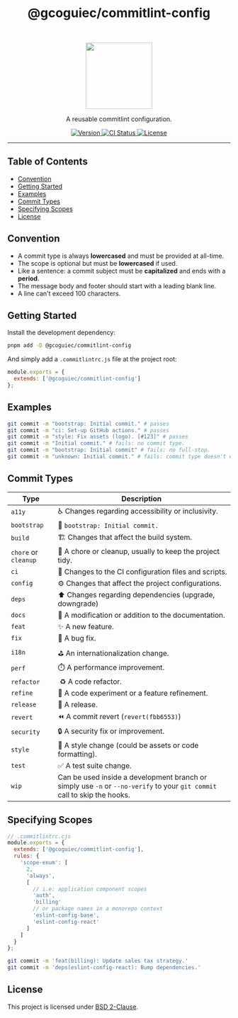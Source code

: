 <h1 align="center">@gcoguiec/commitlint-config</h1>
<br>
<p align="center">
  <img src="https://commitlint.js.org/assets/icon.svg" width="150" alt=""/>
</p>
<p align="center">
  A reusable commitlint configuration.
</p>
<p align="center">
  <a href="https://www.npmjs.com/package/@gcoguiec/commitlint-config">
    <img src="https://img.shields.io/github/package-json/v/gcoguiec/commitlint-config?filename=package.json&style=flat-square" alt="Version"/>
  </a>
  <a href="https://github.com/gcoguiec/commitlint-config/actions/workflows/ci.yml">
    <img src="https://img.shields.io/github/actions/workflow/status/gcoguiec/commitlint-config/ci.yml?branch=main&label=ci&style=flat-square" alt="CI Status"/>
  </a>
  <a href="https://github.com/gcoguiec/commitlint-config/blob/main/LICENSE.md">
    <img src="https://img.shields.io/github/license/gcoguiec/commitlint-config?style=flat-square&label=License"
         alt="License"/>
  </a>
</p>

<hr>

## Table of Contents

- [Convention](#convention)
- [Getting Started](#getting-started)
- [Examples](#examples)
- [Commit Types](#commit-types)
- [Specifying Scopes](#specifying-scopes)
- [License](#license)

## Convention

- A commit type is always **lowercased** and must be provided at all-time.
- The scope is optional but must be **lowercased** if used.
- Like a sentence: a commit subject must be **capitalized** and ends with a **period**.
- The message body and footer should start with a leading blank line.
- A line can't exceed 100 characters.

## Getting Started

Install the development dependency:

```bash
pnpm add -D @gcoguiec/commitlint-config
```

And simply add a `.commitlintrc.js` file at the project root:

```js
module.exports = {
  extends: ['@gcoguiec/commitlint-config']
};
```

## Examples

```bash
git commit -m "bootstrap: Initial commit." # passes
git commit -m "ci: Set-up GitHub actions." # passes
git commit -m "style: Fix assets (logo). [#123]" # passes
git commit -m "Initial commit." # fails: no commit type.
git commit -m "bootstrap: Initial commit" # fails: no full-stop.
git commit -m "unknown: Initial commit." # fails: commit type doesn't exists.
```

## Commit Types

| Type                 | Description                                                                                                              |
| -------------------- | ------------------------------------------------------------------------------------------------------------------------ |
| `a11y`               | ♿️ Changes regarding accessibility or inclusivity.                                                                      |
| `bootstrap`          | 🎉 `bootstrap: Initial commit.`                                                                                          |
| `build`              | 🏗️ Changes that affect the build system.                                                                                 |
| `chore` or `cleanup` | 🧹 A chore or cleanup, usually to keep the project tidy.                                                                 |
| `ci`                 | 👷 Changes to the CI configuration files and scripts.                                                                    |
| `config`             | ⚙️ Changes that affect the project configurations.                                                                       |
| `deps`               | ⬆️ Changes regarding dependencies (upgrade, downgrade)                                                                   |
| `docs`               | 📖 A modification or addition to the documentation.                                                                      |
| `feat`               | ✨ A new feature.                                                                                                        |
| `fix`                | 🐛 A bug fix.                                                                                                            |
| `i18n`               | ⛳️ An internationalization change.                                                                                      |
| `perf`               | ⏱️ A performance improvement.                                                                                            |
| `refactor`           |  ♻️ A code refactor.                                                                                                     |
| `refine`             | 🧪 A code experiment or a feature refinement.                                                                            |
| `release`            | 🔖 A release.                                                                                                            |
| `revert`             | ⏪️ A commit revert (`revert(fbb6553)`)                                                                                  |
| `security`           | 🔒️ A security fix or improvement.                                                                                       |
| `style`              | 💄 A style change (could be assets or code formatting).                                                                  |
| `test`               | ✅ A test suite change.                                                                                                  |
| `wip`                | Can be used inside a development branch or simply use `-n` or `--no-verify` to your `git commit` call to skip the hooks. |

## Specifying Scopes

```js
// .commitlintrc.cjs
module.exports = {
  extends: ['@gcoguiec/commitlint-config'],
  rules: {
    'scope-enum': [
      2,
      'always',
      [
        // i.e: application component scopes
        'auth',
        'billing'
        // or package names in a monorepo context
        'eslint-config-base',
        'eslint-config-react'
      ]
    ]
  }
};
```

```bash
git commit -m 'feat(billing): Update sales tax strategy.'
git commit -m 'deps(eslint-config-react): Bump dependencies.'
```

## License

This project is licensed under [BSD 2-Clause](https://spdx.org/licenses/BSD-2-Clause.html).
